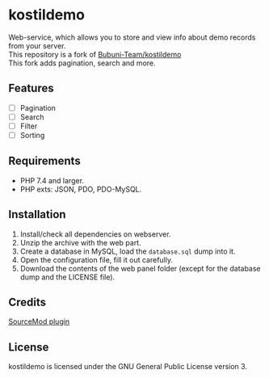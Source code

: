 # kostildemo
Web-service, which allows you to store and view info about demo records from your server. \
This repository is a fork of [Bubuni-Team/kostildemo](https://github.com/Bubuni-Team/kostildemo) \
This fork adds pagination, search and more.

## Features
 - [ ] Pagination
 - [ ] Search
 - [ ] Filter
 - [ ] Sorting

## Requirements
 - PHP 7.4 and larger.
 - PHP exts: JSON, PDO, PDO-MySQL.
 
## Installation
1. Install/check all dependencies on webserver.
1. Unzip the archive with the web part.
1. Create a database in MySQL, load the `database.sql` dump into it.
1. Open the configuration file, fill it out carefully.
1. Download the contents of the web panel folder (except for the database dump and the LICENSE file).

## Credits
[SourceMod plugin](https://github.com/Bubuni-Team/sm-kostildemo)

## License
kostildemo is licensed under the GNU General Public License version 3.